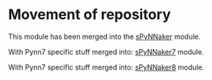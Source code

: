 Movement of repository
======================

This module has been merged into the [sPyNNaker](https://github.com/SpiNNakerManchester/sPyNNaker) module.

With Pynn7 specific stuff merged into: [sPyNNaker7](https://github.com/SpiNNakerManchester/sPyNNaker7) module.
    
With Pynn7 specific stuff merged into: [sPyNNaker8](https://github.com/SpiNNakerManchester/sPyNNaker8) module.
